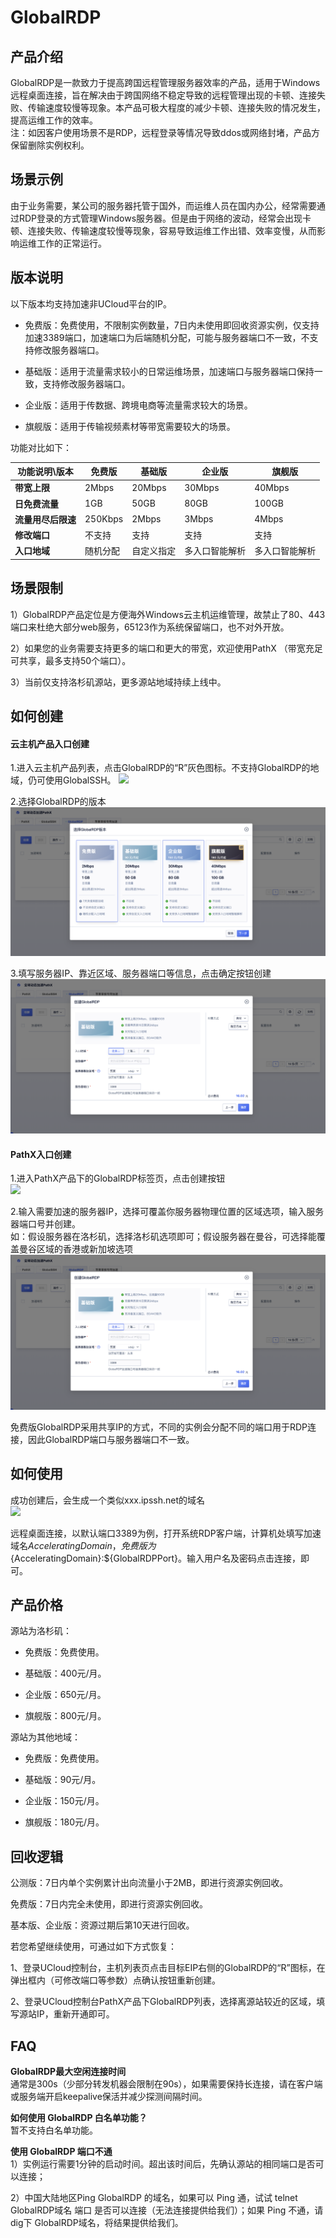 # GlobalRDP


## 产品介绍

GlobalRDP是一款致力于提高跨国远程管理服务器效率的产品，适用于Windows远程桌面连接，旨在解决由于跨国网络不稳定导致的远程管理出现的卡顿、连接失败、传输速度较慢等现象。本产品可极大程度的减少卡顿、连接失败的情况发生，提高运维工作的效率。  
注：如因客户使用场景不是RDP，远程登录等情况导致ddos或网络封堵，产品方保留删除实例权利。


## 场景示例

由于业务需要，某公司的服务器托管于国外，而运维人员在国内办公，经常需要通过RDP登录的方式管理Windows服务器。但是由于网络的波动，经常会出现卡顿、连接失败、传输速度较慢等现象，容易导致运维工作出错、效率变慢，从而影响运维工作的正常运行。

## 版本说明

 以下版本均支持加速非UCloud平台的IP。
 
 * 免费版：免费使用，不限制实例数量，7日内未使用即回收资源实例，仅支持加速3389端口，加速端口为后端随机分配，可能与服务器端口不一致，不支持修改服务器端口。
 
 * 基础版：适用于流量需求较小的日常运维场景，加速端口与服务器端口保持一致，支持修改服务器端口。

 * 企业版：适用于传数据、跨境电商等流量需求较大的场景。
 
 * 旗舰版：适用于传输视频素材等带宽需要较大的场景。
 
 功能对比如下：

| 功能说明\版本      | 免费版  | 基础版  | 企业版 | 旗舰版 |
| ------------------ | ------- | ------- | ------ | ------ |
| **带宽上限**       | 2Mbps   | 20Mbps   | 30Mbps | 40Mbps |
| **日免费流量**     | 1GB     | 50GB     | 80GB   | 100GB   |
| **流量用尽后限速** | 250Kbps | 2Mbps | 3Mbps  | 4Mbps  |
| **修改端口**       | 不支持  | 支持  | 支持   | 支持   |
| **入口地域**       | 随机分配  | 自定义指定  | 多入口智能解析   | 多入口智能解析  |


## 场景限制
1）GlobalRDP产品定位是方便海外Windows云主机运维管理，故禁止了80、443端口来杜绝大部分web服务，65123作为系统保留端口，也不对外开放。

2）如果您的业务需要支持更多的端口和更大的带宽，欢迎使用PathX （带宽充足可共享，最多支持50个端口）。

3）当前仅支持洛杉矶源站，更多源站地域持续上线中。


## 如何创建

#### 云主机产品入口创建

1.进入云主机产品列表，点击GlobalRDP的“R”灰色图标。不支持GlobalRDP的地域，仍可使用GlobalSSH。
![](/images/globalrdp01.png)

2.选择GlobalRDP的版本
![](/images/grdp01.png)

3.填写服务器IP、靠近区域、服务器端口等信息，点击确定按钮创建  
![](/images/grdp02.png)


#### PathX入口创建

1.进入PathX产品下的GlobalRDP标签页，点击创建按钮  
![](/images/globalrdp03.png)

2.输入需要加速的服务器IP，选择可覆盖你服务器物理位置的区域选项，输入服务器端口号并创建。  
如：假设服务器在洛杉矶，选择洛杉矶选项即可；假设服务器在曼谷，可选择能覆盖曼谷区域的香港或新加坡选项  
![](/images/grdp02.png)


免费版GlobalRDP采用共享IP的方式，不同的实例会分配不同的端口用于RDP连接，因此GlobalRDP端口与服务器端口不一致。

## 如何使用

成功创建后，会生成一个类似xxx.ipssh.net的域名  
![](/images/gs_20180823151312.png)  

远程桌面连接，以默认端口3389为例，打开系统RDP客户端，计算机处填写加速域名${AcceleratingDomain}，免费版为${AcceleratingDomain}:${GlobalRDPPort}。输入用户名及密码点击连接，即可。

## 产品价格

源站为洛杉矶：

 * 免费版：免费使用。 
 
 * 基础版：400元/月。

 * 企业版：650元/月。
 
 * 旗舰版：800元/月。
 
源站为其他地域：

 * 免费版：免费使用。 
 
 * 基础版：90元/月。

 * 企业版：150元/月。
 
 * 旗舰版：180元/月。

 
## 回收逻辑

公测版：7日内单个实例累计出向流量小于2MB，即进行资源实例回收。

免费版：7日内完全未使用，即进行资源实例回收。

基本版、企业版：资源过期后第10天进行回收。

若您希望继续使用，可通过如下方式恢复：  

1、登录UCloud控制台，主机列表页点击目标EIP右侧的GlobalRDP的“R”图标，在弹出框内（可修改端口等参数）点确认按钮重新创建。  

2、登录UCloud控制台PathX产品下GlobalRDP列表，选择离源站较近的区域，填写源站IP，重新开通即可。

## FAQ
**GlobalRDP最大空闲连接时间**   
通常是300s（少部分转发机器会限制在90s），如果需要保持长连接，请在客户端或服务端开启keepalive保活并减少探测间隔时间。

**如何使用 GlobalRDP 白名单功能？**  
暂不支持白名单功能。

**使用 GlobalRDP 端口不通**   
1）实例运行需要1分钟的启动时间。超出该时间后，先确认源站的相同端口是否可以连接；

2）中国大陆地区Ping GlobalRDP 的域名，如果可以 Ping 通，试试 telnet GlobalRDP域名 端口 是否可以连接（无法连接提供给我们）；如果 Ping 不通，请dig下 GlobalRDP域名，将结果提供给我们。

